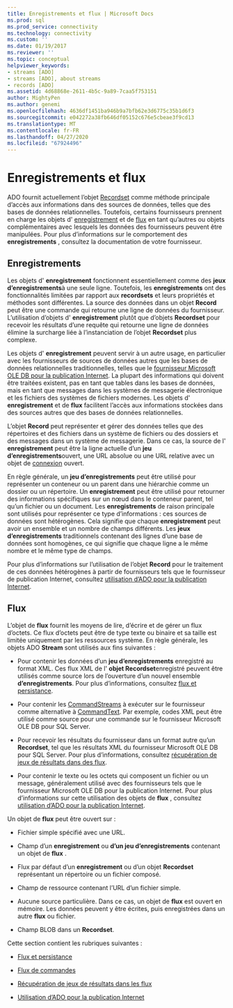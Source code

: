 ```yaml
---
title: Enregistrements et flux | Microsoft Docs
ms.prod: sql
ms.prod_service: connectivity
ms.technology: connectivity
ms.custom: ''
ms.date: 01/19/2017
ms.reviewer: ''
ms.topic: conceptual
helpviewer_keywords:
- streams [ADO]
- streams [ADO], about streams
- records [ADO]
ms.assetid: 4d68868e-2611-4b5c-9a89-7caa5f753151
author: MightyPen
ms.author: genemi
ms.openlocfilehash: 4636df1451ba946b9a7bfb62e3d6775c35b1d6f3
ms.sourcegitcommit: e042272a38fb646df05152c676e5cbeae3f9cd13
ms.translationtype: MT
ms.contentlocale: fr-FR
ms.lasthandoff: 04/27/2020
ms.locfileid: "67924496"
---
```

# <a name="records-and-streams"></a>Enregistrements et flux
ADO fournit actuellement l’objet [Recordset](../../../ado/reference/ado-api/recordset-object-ado.md) comme méthode principale d’accès aux informations dans des sources de données, telles que des bases de données relationnelles. Toutefois, certains fournisseurs prennent en charge les objets d' [enregistrement](../../../ado/reference/ado-api/record-object-ado.md) et de [flux](../../../ado/reference/ado-api/stream-object-ado.md) en tant qu’autres ou objets complémentaires avec lesquels les données des fournisseurs peuvent être manipulées. Pour plus d’informations sur le comportement des **enregistrements** , consultez la documentation de votre fournisseur.  
  
## <a name="records"></a>Enregistrements  
 Les objets d' **enregistrement** fonctionnent essentiellement comme des **jeux d’enregistrements**à une seule ligne. Toutefois, les **enregistrements** ont des fonctionnalités limitées par rapport aux **recordsets** et leurs propriétés et méthodes sont différentes. La source des données dans un objet **Record** peut être une commande qui retourne une ligne de données du fournisseur. L’utilisation d’objets d' **enregistrement** plutôt que d’objets **Recordset** pour recevoir les résultats d’une requête qui retourne une ligne de données élimine la surcharge liée à l’instanciation de l’objet **Recordset** plus complexe.  
  
 Les objets d' **enregistrement** peuvent servir à un autre usage, en particulier avec les fournisseurs de sources de données autres que les bases de données relationnelles traditionnelles, telles que le [fournisseur Microsoft OLE DB pour la publication Internet](../../../ado/guide/appendixes/microsoft-ole-db-provider-for-internet-publishing.md). La plupart des informations qui doivent être traitées existent, pas en tant que tables dans les bases de données, mais en tant que messages dans les systèmes de messagerie électronique et les fichiers des systèmes de fichiers modernes. Les objets d' **enregistrement** et de **flux** facilitent l’accès aux informations stockées dans des sources autres que des bases de données relationnelles.  
  
 L’objet **Record** peut représenter et gérer des données telles que des répertoires et des fichiers dans un système de fichiers ou des dossiers et des messages dans un système de messagerie. Dans ce cas, la source de l' **enregistrement** peut être la ligne actuelle d’un **jeu d’enregistrements**ouvert, une URL absolue ou une URL relative avec un objet de [connexion](../../../ado/reference/ado-api/connection-object-ado.md) ouvert.  
  
 En règle générale, un **jeu d’enregistrements** peut être utilisé pour représenter un conteneur ou un parent dans une hiérarchie comme un dossier ou un répertoire. Un **enregistrement** peut être utilisé pour retourner des informations spécifiques sur un nœud dans le conteneur parent, tel qu’un fichier ou un document. Les **enregistrements** de raison principale sont utilisés pour représenter ce type d’informations : ces sources de données sont hétérogènes. Cela signifie que chaque **enregistrement** peut avoir un ensemble et un nombre de champs différents. Les **jeux d’enregistrements** traditionnels contenant des lignes d’une base de données sont homogènes, ce qui signifie que chaque ligne a le même nombre et le même type de champs.  
  
 Pour plus d’informations sur l’utilisation de l’objet **Record** pour le traitement de ces données hétérogènes à partir de fournisseurs tels que le fournisseur de publication Internet, consultez [utilisation d’ADO pour la publication Internet](../../../ado/guide/data/using-ado-for-internet-publishing.md).  
  
## <a name="streams"></a>Flux  
 L’objet de **flux** fournit les moyens de lire, d’écrire et de gérer un flux d’octets. Ce flux d’octets peut être de type texte ou binaire et sa taille est limitée uniquement par les ressources système. En règle générale, les objets ADO **Stream** sont utilisés aux fins suivantes :  
  
-   Pour contenir les données d’un **jeu d’enregistrements** enregistré au format XML. Ces flux XML de l' **objet Recordset**enregistré peuvent être utilisés comme source lors de l’ouverture d’un nouvel ensemble **d’enregistrements**. Pour plus d’informations, consultez [flux et persistance](../../../ado/guide/data/streams-and-persistence.md).  
  
-   Pour contenir les [CommandStreams](../../../ado/reference/ado-api/commandstream-property-ado.md) à exécuter sur le fournisseur comme alternative à [CommandText](../../../ado/reference/ado-api/commandtext-property-ado.md). Par exemple, codes XML peut être utilisé comme source pour une commande sur le fournisseur Microsoft OLE DB pour SQL Server.  
  
-   Pour recevoir les résultats du fournisseur dans un format autre qu’un **Recordset**, tel que les résultats XML du fournisseur Microsoft OLE DB pour SQL Server. Pour plus d’informations, consultez [récupération de jeux de résultats dans des flux](../../../ado/guide/data/retrieving-resultsets-into-streams.md).  
  
-   Pour contenir le texte ou les octets qui composent un fichier ou un message, généralement utilisé avec des fournisseurs tels que le fournisseur Microsoft OLE DB pour la publication Internet. Pour plus d’informations sur cette utilisation des objets de **flux** , consultez [utilisation d’ADO pour la publication Internet](../../../ado/guide/data/using-ado-for-internet-publishing.md).  
  
 Un objet de **flux** peut être ouvert sur :  
  
-   Fichier simple spécifié avec une URL.  
  
-   Champ d’un **enregistrement** ou **d’un jeu d’enregistrements** contenant un objet de **flux** .  
  
-   Flux par défaut d’un **enregistrement** ou d’un objet **Recordset** représentant un répertoire ou un fichier composé.  
  
-   Champ de ressource contenant l’URL d’un fichier simple.  
  
-   Aucune source particulière. Dans ce cas, un objet de **flux** est ouvert en mémoire. Les données peuvent y être écrites, puis enregistrées dans un autre **flux** ou fichier.  
  
-   Champ BLOB dans un **Recordset**.  
  
 Cette section contient les rubriques suivantes :  
  
-   [Flux et persistance](../../../ado/guide/data/streams-and-persistence.md)  
  
-   [Flux de commandes](../../../ado/guide/data/command-streams.md)  
  
-   [Récupération de jeux de résultats dans les flux](../../../ado/guide/data/retrieving-resultsets-into-streams.md)  
  
-   [Utilisation d’ADO pour la publication Internet](../../../ado/guide/data/using-ado-for-internet-publishing.md)
